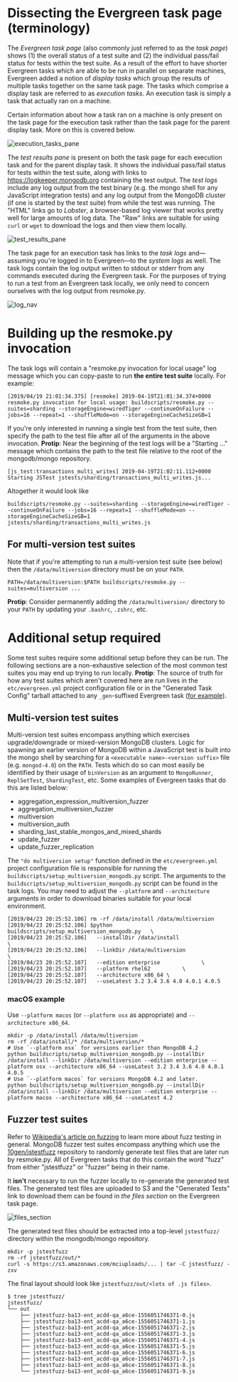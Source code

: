 # Dissecting the Evergreen task page (terminology)

The _Evergreen task page_ (also commonly just referred to as the _task page_) shows (1) the overall
status of a test suite and (2) the individual pass/fail status for tests within the test suite. As a
result of the effort to have shorter Evergreen tasks which are able to be run in parallel on
separate machines, Evergreen added a notion of _display tasks_ which group the results of multiple
tasks together on the same task page. The tasks which comprise a display task are referred to as
_execution tasks_. An execution task is simply a task that actually ran on a machine.

Certain information about how a task ran on a machine is only present on the task page for the
execution task rather than the task page for the parent display task. More on this is covered below.

![execution_tasks_pane](images/execution_tasks_pane.png)

The _test results pane_ is present on both the task page for each execution task and for the parent
display task. It shows the individual pass/fail status for tests within the test suite, along with
links to https://logkeeper.mongodb.org containing the test output. The _test logs_ include any log
output from the test binary (e.g. the mongo shell for any JavaScript integration tests) and any log
output from the MongoDB cluster (if one is started by the test suite) from while the test was
running. The "HTML" links go to _Lobster_, a browser-based log viewer that works pretty well for
large amounts of log data. The "Raw" links are suitable for using `curl` or `wget` to download the
logs and then view them locally.

![test_results_pane](images/test_results_pane.png)

The task page for an execution task has links to the _task logs_ and—assuming you're logged in to
Evergreen—to the _system logs_ as well. The task logs contain the log output written to stdout or
stderr from any commands executed during the Evergreen task. For the purposes of trying to run a
test from an Evergreen task locally, we only need to concern ourselves with the log output from
resmoke.py.

![log_nav](images/log_nav.png)

# Building up the resmoke.py invocation

The task logs will contain a "resmoke.py invocation for local usage" log message which you can
copy-paste to run **the entire test suite** locally. For example:

```
[2019/04/19 21:01:34.375] [resmoke] 2019-04-19T21:01:34.374+0000 resmoke.py invocation for local usage: buildscripts/resmoke.py --suites=sharding --storageEngine=wiredTiger --continueOnFailure --jobs=16 --repeat=1 --shuffleMode=on --storageEngineCacheSizeGB=1
```

If you're only interested in running a single test from the test suite, then specify the path to the
test file after all of the arguments in the above invocation. **Protip**: Near the beginning of the
test logs will be a "Starting ..." message which contains the path to the test file relative to the
root of the mongodb/mongo repository.

```
[js_test:transactions_multi_writes] 2019-04-19T21:02:11.112+0000 Starting JSTest jstests/sharding/transactions_multi_writes.js...
```

Altogether it would look like

```
buildscripts/resmoke.py --suites=sharding --storageEngine=wiredTiger --continueOnFailure --jobs=16 --repeat=1 --shuffleMode=on --storageEngineCacheSizeGB=1 jstests/sharding/transactions_multi_writes.js
```

## For multi-version test suites

Note that if you're attempting to run a multi-version test suite (see below) then the
`/data/multiversion` directory must be on your `PATH`.

```
PATH=/data/multiversion:$PATH buildscripts/resmoke.py --suites=multiversion ...
```

**Protip**: Consider permanently adding the `/data/multiversion/` directory to your `PATH` by
updating your `.bashrc`, `.zshrc`, etc.

# Additional setup required

Some test suites require some additional setup before they can be run. The following sections are a
non-exhaustive selection of the most common test suites you may end up trying to run locally.
**Protip**: The source of truth for how any test suites which aren't covered here are run lives in
the `etc/evergreen.yml` project configuration file or in the "Generated Task Config" tarball
attached to any `_gen`-suffixed Evergreen task ([for example](https://evergreen.mongodb.com/task/mongodb_mongo_master_enterprise_rhel_62_64_bit_sharding_gen_b8d3c0f4845092c4a52844f05153f38035fd96aa_19_04_19_20_05_34/0)).

## Multi-version test suites

Multi-version test suites encompass anything which exercises upgrade/downgrade or mixed-version
MongoDB clusters. Logic for spawning an earlier version of MongoDB within a JavaScript test is built
into the mongo shell by searching for a `<executable name>-<version suffix>` file (e.g.
`mongod-4.0`) on the `PATH`. Tests which do so can most easily be identified by their usage of
`binVersion` as an argument to `MongoRunner`, `ReplSetTest`, `ShardingTest`, etc. Some examples of
Evergreen tasks that do this are listed below:

- aggregation_expression_multiversion_fuzzer
- aggregation_multiversion_fuzzer
- multiversion
- multiversion_auth
- sharding_last_stable_mongos_and_mixed_shards
- update_fuzzer
- update_fuzzer_replication

The `"do multiversion setup"` function defined in the `etc/evergreen.yml` project configuration file
is responsible for running the `buildscripts/setup_multiversion_mongodb.py` script. The arguments to
the `buildscripts/setup_multiversion_mongodb.py` script can be found in the task logs. You may need
to adjust the `--platform` and `--architecture` arguments in order to download binaries suitable for
your local environment.

```
[2019/04/23 20:25:52.106] rm -rf /data/install /data/multiversion
[2019/04/23 20:25:52.106] $python buildscripts/setup_multiversion_mongodb.py   \
[2019/04/23 20:25:52.106]   --installDir /data/install                         \
[2019/04/23 20:25:52.106]   --linkDir /data/multiversion                       \
[2019/04/23 20:25:52.107]   --edition enterprise             \
[2019/04/23 20:25:52.107]   --platform rhel62          \
[2019/04/23 20:25:52.107]   --architecture x86_64 \
[2019/04/23 20:25:52.107]   --useLatest 3.2 3.4 3.6 4.0 4.0.1 4.0.5
```

### macOS example

Use `--platform macos` (or `--platform osx` as appropriate) and `--architecture x86_64`.

```
mkdir -p /data/install /data/multiversion
rm -rf /data/install/* /data/multiversion/*
# Use `--platform osx` for versions earlier than MongoDB 4.2
python buildscripts/setup_multiversion_mongodb.py --installDir /data/install --linkDir /data/multiversion --edition enterprise --platform osx --architecture x86_64 --useLatest 3.2 3.4 3.6 4.0 4.0.1 4.0.5
# Use `--platform macos` for versions MongoDB 4.2 and later.
python buildscripts/setup_multiversion_mongodb.py --installDir /data/install --linkDir /data/multiversion --edition enterprise --platform macos --architecture x86_64 --useLatest 4.2
```

## Fuzzer test suites

Refer to [Wikipedia's article on fuzzing](https://en.wikipedia.org/wiki/Fuzzing) to learn more about
fuzz testing in general. MongoDB fuzzer test suites encompass anything which use the
[10gen/jstestfuzz](https://github.com/10gen/jstestfuzz) repository to randomly generate test files
that are later run by resmoke.py. All of Evergreen tasks that do this contain the word "fuzz" from
either "jstestfuzz" or "fuzzer" being in their name.

It **isn't** necessary to run the fuzzer locally to re-generate the generated test files. The
generated test files are uploaded to S3 and the "Generated Tests" link to download them can be found
in _the files section_ on the Evergreen task page.

![files_section](images/files_section.png)

The generated test files should be extracted into a top-level `jstestfuzz/` directory within the
mongodb/mongo repository.

```
mkdir -p jstestfuzz
rm -rf jstestfuzz/out/*
curl -s https://s3.amazonaws.com/mciuploads/... | tar -C jstestfuzz/ -zxv
```

The final layout should look like `jstestfuzz/out/<lots of .js files>`.

```
$ tree jstestfuzz/
jstestfuzz/
└── out
    ├── jstestfuzz-ba13-ent_acdd-qa_a6ce-1556051746371-0.js
    ├── jstestfuzz-ba13-ent_acdd-qa_a6ce-1556051746371-1.js
    ├── jstestfuzz-ba13-ent_acdd-qa_a6ce-1556051746371-2.js
    ├── jstestfuzz-ba13-ent_acdd-qa_a6ce-1556051746371-3.js
    ├── jstestfuzz-ba13-ent_acdd-qa_a6ce-1556051746371-4.js
    ├── jstestfuzz-ba13-ent_acdd-qa_a6ce-1556051746371-5.js
    ├── jstestfuzz-ba13-ent_acdd-qa_a6ce-1556051746371-6.js
    ├── jstestfuzz-ba13-ent_acdd-qa_a6ce-1556051746371-7.js
    ├── jstestfuzz-ba13-ent_acdd-qa_a6ce-1556051746371-8.js
    └── jstestfuzz-ba13-ent_acdd-qa_a6ce-1556051746371-9.js
```
